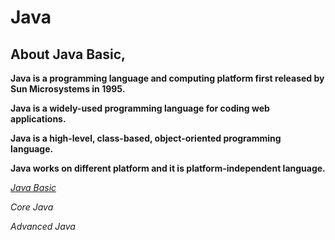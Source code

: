 # Java
## About Java Basic,

**Java is a programming language and computing platform first released by Sun Microsystems in 1995.**

**Java is a widely-used programming language for coding web applications.**

**Java is a high-level, class-based, object-oriented programming language.**

**Java works on different platform and it is platform-independent language.**

*[Java Basic](https://github.com/ruturajjadhav07/Java/tree/main/Java%20Basics)*

*Core Java*

*Advanced Java*
